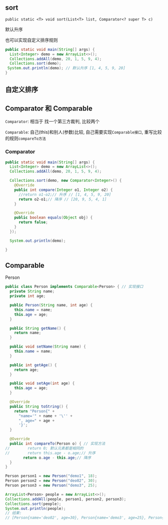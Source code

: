 ## sort

`public static <T> void sort(List<T> list, Comparator<? super T> c)`

默认升序

也可以实现自定义排序规则

```java
public static void main(String[] args) {
  List<Integer> demo = new ArrayList<>();
  Collections.addAll(demo, 20, 1, 5, 9, 4);
  Collections.sort(demo);
 System.out.println(demo); // 默认升序 [1, 4, 5, 9, 20]
}
```

## 自定义排序

## Comparator 和 Comparable

`Comparator`: 相当于 找一个第三方裁判,  比较两个

`Comparable`: 自己(this)和别人(参数)比较, 自己需要实现`Comparable接口`, 重写比较的规则`compareTo方法`

### Comparator

```java
public static void main(String[] args) {
  List<Integer> demo = new ArrayList<>();
  Collections.addAll(demo, 20, 1, 5, 9, 4);

  Collections.sort(demo, new Comparator<Integer>() {
    @Override
    public int compare(Integer o1, Integer o2) {
      //return o1-o2;// 升序 // [1, 4, 5, 9, 20]
      return o2-o1;// 降序 // [20, 9, 5, 4, 1]
    }

    @Override
    public boolean equals(Object obj) {
      return false;
    }
  });

  System.out.println(demo);

}

```

## Comparable

Person

```java
public class Person implements Comparable<Person> { // 实现接口
  private String name;
  private int age;

  public Person(String name, int age) {
    this.name = name;
    this.age = age;
  }

  public String getName() {
    return name;
  }

  public void setName(String name) {
    this.name = name;
  }

  public int getAge() {
    return age;
  }

  public void setAge(int age) {
    this.age = age;
  }

  @Override
  public String toString() {
    return "Person{" +
      "name='" + name + '\'' +
      ", age=" + age +
      '}';
  }

  @Override
  public int compareTo(Person o) { // 实现方法
//        return 0; 默认元素都是相同的
//        return this.age - o.age;// 升序
        return o.age - this.age;// 降序
  }
}

```

```java
Person person1 = new Person("demo1", 18);
Person person2 = new Person("deo02", 30);
Person person3 = new Person("demo3", 25);

ArrayList<Person> people = new ArrayList<>();
Collections.addAll(people, person1, person2, person3);
Collections.sort(people);
System.out.println(people);
// 结果:
// [Person{name='deo02', age=30}, Person{name='demo3', age=25}, Person{name='demo1', age=18}]
```




























































